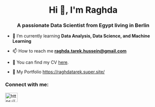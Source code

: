 <h1 align="center">Hi 👋, I'm Raghda</h1>
<h3 align="center">A passionate Data Scientist from Egypt living in Berlin</h3>


- 🌱 I’m currently learning **Data Analysis, Data Science, and Machine Learning**

- 📫 How to reach me **raghda.tarek.hussein@gmail.com**

- 📄 You can find my CV [here](https://assets.super.so/14b4c099-ebf8-48b0-a428-a3de5aebe478/files/82797b2b-e374-49b8-8453-e034637dc086/Raghda_Mahmoud_CV-en.pdf).

- 📑 My Portfolio https://raghdatarek.super.site/


<h3 align="left">Connect with me:</h3>
<p align="left">
<a href="https://linkedin.com/in/https://www.linkedin.com/in/raghda-ru/" target="blank"><img align="center" src="https://raw.githubusercontent.com/rahuldkjain/github-profile-readme-generator/master/src/images/icons/Social/linked-in-alt.svg" alt="https://www.linkedin.com/in/raghda-ru/" height="30" width="40" /></a>
</p>
